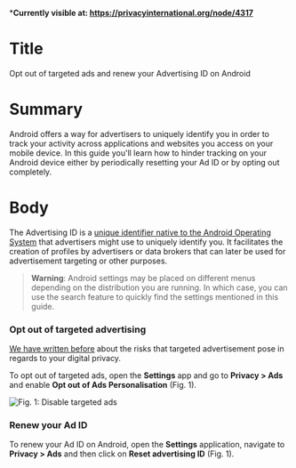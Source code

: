 ***Currently visible at: https://privacyinternational.org/node/4317**

# Title #
Opt out of targeted ads and renew your Advertising ID on Android

# Summary #
Android offers a way for advertisers to uniquely identify you in order to track your activity across applications and websites you access on your mobile device. In this guide you'll learn how to hinder tracking on your Android device either by periodically resetting your Ad ID or by opting out completely.

# Body #
The Advertising ID is a [unique identifier native to the Android Operating System](https://support.google.com/googleplay/android-developer/answer/6048248?hl=en-GB) that advertisers might use to uniquely identify you. It facilitates the creation of profiles by advertisers or data brokers that can later be used for advertisement targeting or other purposes.


> **Warning**: Android settings may be placed on different menus depending on the distribution you are running. In which case, you can use the search feature to quickly find the settings mentioned in this guide.

### Opt out of targeted advertising ###
[We have written before][1] about the risks that targeted advertisement pose in regards to your digital privacy.

To opt out of targeted ads, open the **Settings** app and go to **Privacy > Ads** and enable **Opt out of Ads Personalisation** (Fig. 1).

![Fig. 1: Disable targeted ads](../../images/Android/android-ads-opt-out.jpg?raw=true)

  

### Renew your Ad ID ###
To renew your Ad ID on Android, open the **Settings** application, navigate to **Privacy > Ads** and then click on **Reset advertising ID** (Fig. 1).

[1]: https://privacyinternational.org/explainer/2976/how-do-tracking-companies-know-what-you-did-last-summer
